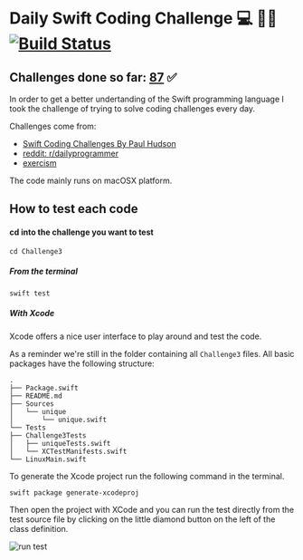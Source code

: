 # Daily Swift Coding Challenge  💻 💪🏽 [![Build Status](https://travis-ci.com/cham-s/Daily-Swift-Coding-Challenge.svg?branch=master)](https://travis-ci.com/cham-s/Daily-Swift-Coding-Challenge) 

## Challenges done so far: [87](https://github.com/cham-s/Daily-Swift-Coding-Challenge/tree/master/challenges) ✅

In order to get a better undertanding of the Swift programming language I took
the challenge of trying to solve coding challenges every day.

Challenges come from:

* [Swift Coding Challenges By Paul Hudson](https://www.hackingwithswift.com)
* [reddit: r/dailyprogrammer](https://www.reddit.com/r/dailyprogrammer/)
* [exercism](https://exercism.io)

The code mainly runs on macOSX platform.


## How to test each code

#### cd into the challenge you want to test

``` cd Challenge3 ```

##### From the terminal

``` swift test ```

##### With Xcode
Xcode offers a nice user interface to play around and test the code.

As a reminder we're still in the folder containing all ```Challenge3``` files.
All basic packages have the following structure:

``` shell
.
├── Package.swift
├── README.md
├── Sources
│   └── unique
│       └── unique.swift
└── Tests
├── Challenge3Tests
│   ├── uniqueTests.swift
│   └── XCTestManifests.swift
└── LinuxMain.swift
```
To generate the Xcode project run the following command in the terminal.

```shell
swift package generate-xcodeproj
```

Then open the project with XCode and you can run the test directly from the test source file
by clicking on the little diamond button on the left of the class definition.

![run test](https://i.imgur.com/XHaazAG.png)
